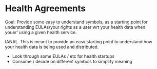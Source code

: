 # Health Agreements

Goal: Provide some easy to understand symbols, as a starting point for understanding EULAs/your rights as a user wrt your health data when youer' using a given health service.

IANAL. This is meant to provide an easy starting point to understand how your health data is being used and distributed.

- Look through some EULAs / etc for health startups
- Consume / decide on different symbols to simplify meaning
